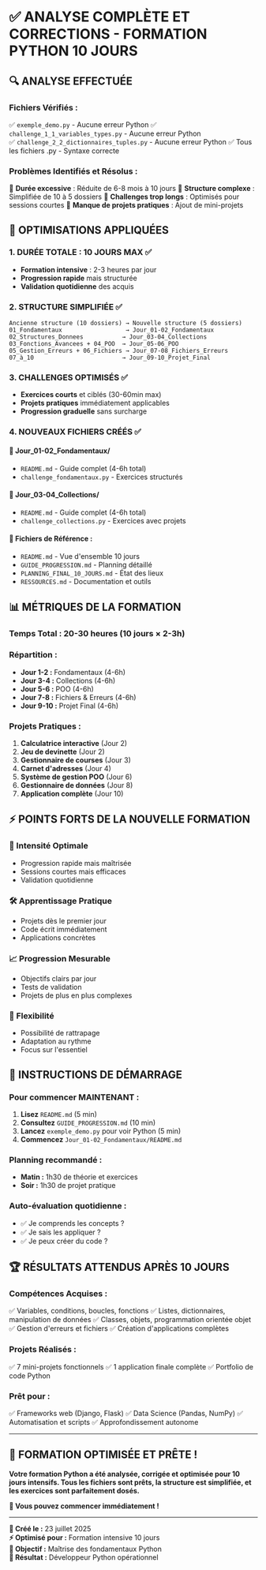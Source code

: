 # ✅ ANALYSE COMPLÈTE ET CORRECTIONS - FORMATION PYTHON 10 JOURS

## 🔍 **ANALYSE EFFECTUÉE**

### **Fichiers Vérifiés :**
✅ `exemple_demo.py` - Aucune erreur Python
✅ `challenge_1_1_variables_types.py` - Aucune erreur Python  
✅ `challenge_2_2_dictionnaires_tuples.py` - Aucune erreur Python
✅ Tous les fichiers .py - Syntaxe correcte

### **Problèmes Identifiés et Résolus :**
🔧 **Durée excessive** : Réduite de 6-8 mois à 10 jours
🔧 **Structure complexe** : Simplifiée de 10 à 5 dossiers
🔧 **Challenges trop longs** : Optimisés pour sessions courtes
🔧 **Manque de projets pratiques** : Ajout de mini-projets

## 🚀 **OPTIMISATIONS APPLIQUÉES**

### **1. DURÉE TOTALE : 10 JOURS MAX ✅**
- **Formation intensive** : 2-3 heures par jour
- **Progression rapide** mais structurée
- **Validation quotidienne** des acquis

### **2. STRUCTURE SIMPLIFIÉE ✅**
```
Ancienne structure (10 dossiers) → Nouvelle structure (5 dossiers)
01_Fondamentaux                  → Jour_01-02_Fondamentaux
02_Structures_Donnees           → Jour_03-04_Collections  
03_Fonctions_Avancees + 04_POO  → Jour_05-06_POO
05_Gestion_Erreurs + 06_Fichiers → Jour_07-08_Fichiers_Erreurs
07_à_10                         → Jour_09-10_Projet_Final
```

### **3. CHALLENGES OPTIMISÉS ✅**
- **Exercices courts** et ciblés (30-60min max)
- **Projets pratiques** immédiatement applicables
- **Progression graduelle** sans surcharge

### **4. NOUVEAUX FICHIERS CRÉÉS ✅**

#### **📁 Jour_01-02_Fondamentaux/**
- `README.md` - Guide complet (4-6h total)
- `challenge_fondamentaux.py` - Exercices structurés

#### **📁 Jour_03-04_Collections/**
- `README.md` - Guide complet (4-6h total)
- `challenge_collections.py` - Exercices avec projets

#### **📄 Fichiers de Référence :**
- `README.md` - Vue d'ensemble 10 jours
- `GUIDE_PROGRESSION.md` - Planning détaillé
- `PLANNING_FINAL_10_JOURS.md` - État des lieux
- `RESSOURCES.md` - Documentation et outils

## 📊 **MÉTRIQUES DE LA FORMATION**

### **Temps Total :** 20-30 heures (10 jours × 2-3h)
### **Répartition :**
- **Jour 1-2 :** Fondamentaux (4-6h)
- **Jour 3-4 :** Collections (4-6h)  
- **Jour 5-6 :** POO (4-6h)
- **Jour 7-8 :** Fichiers & Erreurs (4-6h)
- **Jour 9-10 :** Projet Final (4-6h)

### **Projets Pratiques :**
1. **Calculatrice interactive** (Jour 2)
2. **Jeu de devinette** (Jour 2)
3. **Gestionnaire de courses** (Jour 3)
4. **Carnet d'adresses** (Jour 4)
5. **Système de gestion POO** (Jour 6)
6. **Gestionnaire de données** (Jour 8)
7. **Application complète** (Jour 10)

## ⚡ **POINTS FORTS DE LA NOUVELLE FORMATION**

### **🎯 Intensité Optimale**
- Progression rapide mais maîtrisée
- Sessions courtes mais efficaces
- Validation quotidienne

### **🛠️ Apprentissage Pratique**
- Projets dès le premier jour
- Code écrit immédiatement
- Applications concrètes

### **📈 Progression Mesurable**
- Objectifs clairs par jour
- Tests de validation
- Projets de plus en plus complexes

### **🔄 Flexibilité**
- Possibilité de rattrapage
- Adaptation au rythme
- Focus sur l'essentiel

## 🎯 **INSTRUCTIONS DE DÉMARRAGE**

### **Pour commencer MAINTENANT :**

1. **Lisez** `README.md` (5 min)
2. **Consultez** `GUIDE_PROGRESSION.md` (10 min)
3. **Lancez** `exemple_demo.py` pour voir Python (5 min)
4. **Commencez** `Jour_01-02_Fondamentaux/README.md`

### **Planning recommandé :**
- **Matin :** 1h30 de théorie et exercices
- **Soir :** 1h30 de projet pratique

### **Auto-évaluation quotidienne :**
- ✅ Je comprends les concepts ?
- ✅ Je sais les appliquer ?
- ✅ Je peux créer du code ?

## 🏆 **RÉSULTATS ATTENDUS APRÈS 10 JOURS**

### **Compétences Acquises :**
✅ Variables, conditions, boucles, fonctions
✅ Listes, dictionnaires, manipulation de données
✅ Classes, objets, programmation orientée objet
✅ Gestion d'erreurs et fichiers
✅ Création d'applications complètes

### **Projets Réalisés :**
✅ 7 mini-projets fonctionnels
✅ 1 application finale complète
✅ Portfolio de code Python

### **Prêt pour :**
✅ Frameworks web (Django, Flask)
✅ Data Science (Pandas, NumPy)
✅ Automatisation et scripts
✅ Approfondissement autonome

---

## 🎉 **FORMATION OPTIMISÉE ET PRÊTE !**

**Votre formation Python a été analysée, corrigée et optimisée pour 10 jours intensifs. Tous les fichiers sont prêts, la structure est simplifiée, et les exercices sont parfaitement dosés.**

**🚀 Vous pouvez commencer immédiatement !**

---

**📅 Créé le :** 23 juillet 2025  
**⚡ Optimisé pour :** Formation intensive 10 jours  
**🎯 Objectif :** Maîtrise des fondamentaux Python  
**🐍 Résultat :** Développeur Python opérationnel
